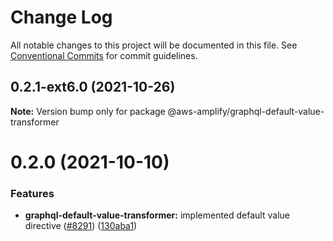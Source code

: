 # Change Log

All notable changes to this project will be documented in this file.
See [Conventional Commits](https://conventionalcommits.org) for commit guidelines.

## 0.2.1-ext6.0 (2021-10-26)

**Note:** Version bump only for package @aws-amplify/graphql-default-value-transformer





# 0.2.0 (2021-10-10)


### Features

* **graphql-default-value-transformer:** implemented default value directive ([#8291](https://github.com/aws-amplify/amplify-cli/issues/8291)) ([130aba1](https://github.com/aws-amplify/amplify-cli/commit/130aba1dda122b3289270d1a711da6e0326ecf90))
